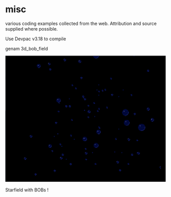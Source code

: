 # misc 

various coding examples collected from the web. Attribution and source supplied where possible.

Use Devpac v3.18 to compile

genam 3d_bob_field

![Alt text](https://github.com/BigT-Amiga/misc/blob/master/screenshots/3dBobField-screenshot.png?raw=true "WinUAE screenshot")

Starfield with BOBs !
